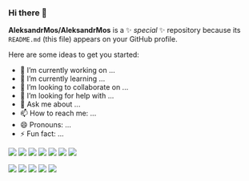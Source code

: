### Hi there 👋


**AleksandrMos/AleksandrMos** is a ✨ _special_ ✨ repository because its `README.md` (this file) appears on your GitHub profile.

Here are some ideas to get you started:

- 🔭 I’m currently working on ...
- 🌱 I’m currently learning ...
- 👯 I’m looking to collaborate on ...
- 🤔 I’m looking for help with ...
- 💬 Ask me about ...
- 📫 How to reach me: ...
- 😄 Pronouns: ...
- ⚡ Fun fact: ...
  



<img src="https://cdn.jsdelivr.net/gh/devicons/devicon/icons/visualstudio/visualstudio-plain-wordmark.svg" />      
<img src="https://cdn.jsdelivr.net/gh/devicons/devicon/icons/csharp/csharp-original.svg" />
<img src="https://cdn.jsdelivr.net/gh/devicons/devicon/icons/mysql/mysql-original-wordmark.svg" />
<img src="https://cdn.jsdelivr.net/gh/devicons/devicon/icons/python/python-original-wordmark.svg" />
<img src="https://cdn.jsdelivr.net/gh/devicons/devicon/icons/jupyter/jupyter-original-wordmark.svg" />          
<img src="https://cdn.jsdelivr.net/gh/devicons/devicon/icons/git/git-original-wordmark.svg" />         
<img src="https://cdn.jsdelivr.net/gh/devicons/devicon/icons/blender/blender-original.svg" />
          
![](http://github-profile-summary-cards.vercel.app/api/cards/repos-per-language?username=vn7n24fzkq&theme=default)
![](http://github-profile-summary-cards.vercel.app/api/cards/stats?username=vn7n24fzkq&theme=default)
![](http://github-profile-summary-cards.vercel.app/api/cards/productive-time?username=vn7n24fzkq&theme=default&utcOffset=8)
![](http://github-profile-summary-cards.vercel.app/api/cards/most-commit-language?username=vn7n24fzkq&theme=default)
![](http://github-profile-summary-cards.vercel.app/api/cards/profile-details?username=vn7n24fzkq&theme=default)


          
          
